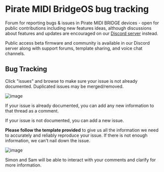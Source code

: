 # Pirate MIDI BridgeOS bug tracking
Forum for reporting bugs &amp; issues in Pirate MIDI BRIDGE devices - open for public contributions including new features ideas, although discussions about features and updates are encouraged on our [Discord server](https://discord.gg/x722K7ksA6) instead.

Public access beta firmware and community is available in our Discord server along with support forums, template sharing, and voice chat channels.

## Bug Tracking
Click "issues" and browse to make sure your issue is not already documented. Duplicated issues may be merged/removed.

![image](https://user-images.githubusercontent.com/59382082/121623750-9d2f1f80-cab3-11eb-8a53-a752afbb7109.png)

If your issue is already documented, you can add any new information to that thread as a comment. 

If your issue is not documented, you can add a new issue. 

**Please follow the template provided** to give us all the information we need to accurately and reliably reproduce your issue. If there is not enough information, we can't nail down the issue. 

![image](https://user-images.githubusercontent.com/59382082/121623926-ef704080-cab3-11eb-84a1-e617a3504597.png)

Simon and Sam will be able to interact with your comments and clarify for more information. 
